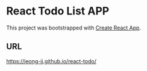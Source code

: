 # React Todo List APP

This project was bootstrapped with [Create React App](https://github.com/facebook/create-react-app).

## URL
https://jeong-jj.github.io/react-todo/
